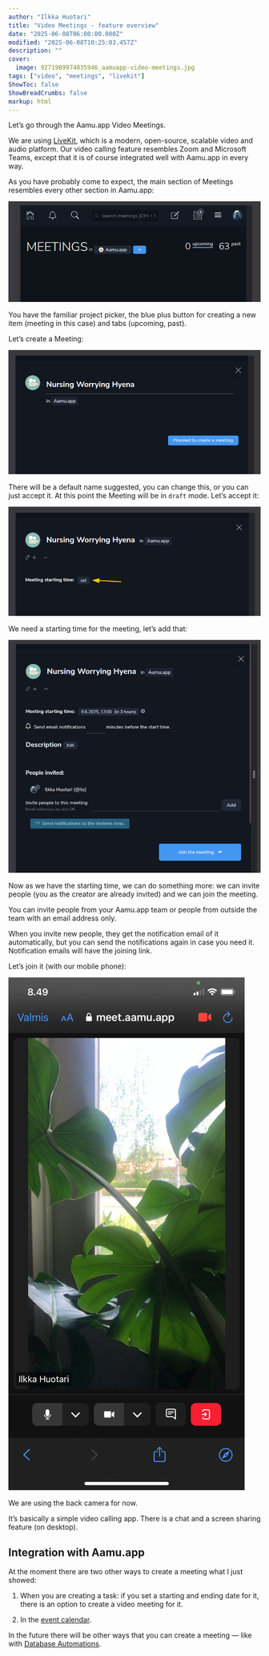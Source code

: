 ```yaml
---
author: "Ilkka Huotari"
title: "Video Meetings - feature overview"
date: "2025-06-08T06:00:00.000Z"
modified: "2025-06-08T10:25:03.457Z"
description: ""
cover:
  image: 9271989974035946_aamuapp-video-meetings.jpg
tags: ["video", "meetings", "livekit"]
ShowToc: false
ShowBreadCrumbs: false
markup: html
---
```


<p>Let’s go through the Aamu.app Video Meetings.</p><p>We are using <a target="_blank" rel="noopener noreferrer nofollow" href="https://livekit.io/" id="4d060849-1312-4f49-8381-c585fedf606b">LiveKit</a>, which is a modern, open-source, scalable video and audio platform. Our video calling feature resembles Zoom and Microsoft Teams, except that it is of course integrated well with Aamu.app in every way.</p><p>As you have probably come to expect, the main section of Meetings resembles every other section in Aamu.app:</p><img src="9627384574769200_image.png" style="width: auto;" id="f7af5341-a941-457c-b1dc-2883f68af793"><p>You have the familiar project picker, the blue plus button for creating a new item (meeting in this case) and tabs (upcoming, past).</p><p>Let’s create a Meeting:</p><p></p><img src="3710168158336855_image.png" style="width: auto;" id="7cc42497-1681-4f11-b239-1b702f5d4fe5"><p>There will be a default name suggested, you can change this, or you can just accept it. At this point the Meeting will be in <code>draft</code> mode. Let’s accept it:</p><img src="523066101292308_image.png" style="width: auto;" id="ec831460-0f51-4b3d-85cc-cee0f1502d61"><p>We need a starting time for the meeting, let’s add that:</p><img src="7436903631229803_image.png" style="width: auto;" id="8f8d2f96-3546-4166-91ec-e6ff71e88ba2"><p>Now as we have the starting time, we can do something more: we can invite people (you as the creator are already invited) and we can join the meeting.</p><p>You can invite people from your Aamu.app team or people from outside the team with an email address only.</p><p>When you invite new people, they get the notification email of it automatically, but you can send the notifications again in case you need it. Notification emails will have the joining link.</p><p>Let’s join it (with our mobile phone):</p><img src="7437031331401665_2853578663766005_IMG_0625.jpg" style="width: auto;" id="cdc2ffb0-ccd7-4969-9306-127c6fc7e72b"><p>We are using the back camera for now.</p><p>It’s basically a simple video calling app. There is a chat and a screen sharing feature (on desktop).</p><h2>Integration with Aamu.app</h2><p>At the moment there are two other ways to create a meeting what I just showed:</p><ol><li><p>When you are creating a task: if you set a starting and ending date for it, there is an option to create a video meeting for it.</p></li><li><p>In the <a target="_blank" rel="noopener noreferrer nofollow" href="https://aamu.app/blog/posts/aamuapp-as-a-calendly-alternative/" id="515980f0-1b3c-49bb-ac13-1b31fc15c0a5">event calendar</a>.</p></li></ol><p>In the future there will be other ways that you can create a meeting — like with <a target="_blank" rel="noopener noreferrer nofollow" href="https://aamu.app/blog/posts/database-automations-with-aamuapp/" id="d901dc9e-824e-4ac2-aa9b-9ca7731abb93">Database Automations</a>.</p><p></p>